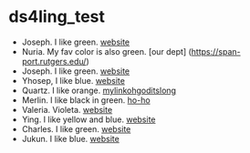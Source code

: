 # ds4ling_test

- Joseph. I like green. [website](https://www.jvcasillas.com)
- Nuria. My fav color is also green. [our dept] (https://span-port.rutgers.edu/)
- Joseph. I like green. [website](https://wwww.jvcasillas.com)
- Yhosep, I like blue. [website](https://www.yhosepbarba.com)
- Quartz. I like orange. [mylinkohgoditslong](https://sites.google.com/scarletmail.rutgers.edu/quartz-colvin-personal-website/home)
- Merlin. I like black in green. [ho-ho](https://en.wikipedia.org/wiki/Merlin)
- Valeria. Violeta. [website](https://unabridged.merriam-webster.com/unabridged/winsome)
- Ying. I like yellow and blue. [website](https://ling.rutgers.edu)
- Charles. I like green. [website](https://wwww.charles.com)
- Jukun. I like blue. [website](https://www.Jukun.com)
